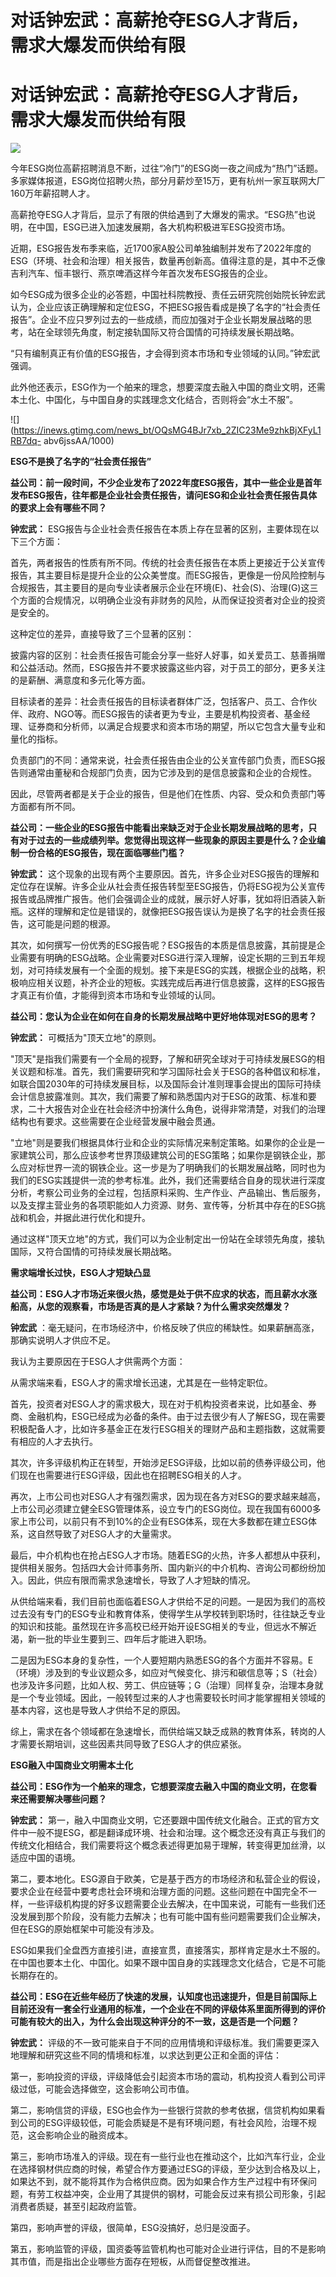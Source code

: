# 对话钟宏武：高薪抢夺ESG人才背后，需求大爆发而供给有限

# 对话钟宏武：高薪抢夺ESG人才背后，需求大爆发而供给有限

![](https://inews.gtimg.com/news_bt/Op8gas4ZakUojX1jTKt6GKImQFM1jRGFGDVtv81uUMMRwAA/1000)

今年ESG岗位高薪招聘消息不断，过往“冷门”的ESG岗一夜之间成为“热门”话题。多家媒体报道，ESG岗位招聘火热，部分月薪炒至15万，更有杭州一家互联网大厂160万年薪招聘人才。

高薪抢夺ESG人才背后，显示了有限的供给遇到了大爆发的需求。“ESG热”也说明，在中国，ESG已进入加速发展期，各大机构积极进军ESG投资市场。

近期，ESG报告发布季来临，近1700家A股公司单独编制并发布了2022年度的ESG（环境、社会和治理）相关报告，数量再创新高。值得注意的是，其中不乏像吉利汽车、恒丰银行、燕京啤酒这样今年首次发布ESG报告的企业。

如今ESG成为很多企业的必答题，中国社科院教授、责任云研究院创始院长钟宏武认为，企业应该正确理解和定位ESG，不把ESG报告看成是换了名字的“社会责任报告”。企业不应只罗列过去的一些成绩，而应加强对于企业长期发展战略的思考，站在全球领先角度，制定接轨国际又符合国情的可持续发展长期战略。

“只有编制真正有价值的ESG报告，才会得到资本市场和专业领域的认同。”钟宏武强调。

此外他还表示，ESG作为一个舶来的理念，想要深度去融入中国的商业文明，还需本土化、中国化，与中国自身的实践理念文化结合，否则将会“水土不服”。

![](https://inews.gtimg.com/news_bt/OQsMG4BJr7xb_2ZIC23Me9zhkBjXFyL1RB7dq-
abv6jssAA/1000)

**ESG不是换了名字的“社会责任报告”**

**益公司：前一段时间，不少企业发布了2022年度ESG报告，其中一些企业是首年发布ESG报告，往年都是企业社会责任报告，请问ESG和企业社会责任报告具体的要求上会有哪些不同？**

**钟宏武：** ESG报告与企业社会责任报告在本质上存在显著的区别，主要体现在以下三个方面：

首先，两者报告的性质有所不同。传统的社会责任报告在本质上更接近于公关宣传报告，其主要目标是提升企业的公众美誉度。而ESG报告，更像是一份风险控制与合规报告，其主要目的是向专业读者展示企业在环境(E)、社会(S)、治理(G)这三个方面的合规情况，以明确企业没有非财务的风险，从而保证投资者对企业的投资是安全的。

这种定位的差异，直接导致了三个显著的区别：

披露内容的区别：社会责任报告可能会分享一些好人好事，如关爱员工、慈善捐赠和公益活动。然而，ESG报告并不要求披露这些内容，对于员工的部分，更多关注的是薪酬、满意度和多元化等方面。

目标读者的差异：社会责任报告的目标读者群体广泛，包括客户、员工、合作伙伴、政府、NGO等。而ESG报告的读者更为专业，主要是机构投资者、基金经理、证券商和分析师，以满足合规要求和资本市场的期望，所以它包含大量专业和量化的指标。

负责部门的不同：通常来说，社会责任报告由企业的公关宣传部门负责，而ESG报告则通常由董秘和合规部门负责，因为它涉及到的是信息披露和企业的合规性。

因此，尽管两者都是关于企业的报告，但是他们在性质、内容、受众和负责部门等方面都有所不同。

**益公司：一些企业的ESG报告中能看出来缺乏对于企业长期发展战略的思考，只有对于过去的一些成绩列举。您觉得出现这样一些现象的原因主要是什么？企业编制一份合格的ESG报告，现在面临哪些门槛？**

**钟宏武：**
这个现象的出现有两个主要原因。首先，许多企业对ESG报告的理解和定位存在误解。许多企业从社会责任报告转型至ESG报告，仍将ESG视为公关宣传报告或品牌推广报告。他们会强调企业的成就，展示好人好事，犹如将旧酒装入新瓶。这样的理解和定位是错误的，就像把ESG报告误认为是换了名字的社会责任报告，这可能是问题的根源。

其次，如何撰写一份优秀的ESG报告呢？ESG报告的本质是信息披露，其前提是企业需要有明确的ESG战略。企业需要对ESG进行深入理解，设定长期的三到五年规划，对可持续发展有一个全面的规划。接下来是ESG的实践，根据企业的战略，积极响应相关议题，补齐企业的短板。实践完成后再进行信息披露，这样的ESG报告才真正有价值，才能得到资本市场和专业领域的认同。

**益公司：您认为企业在如何在自身的长期发展战略中更好地体现对ESG的思考？**

**钟宏武：** 可概括为"顶天立地"的原则。

"顶天"是指我们需要有一个全局的视野，了解和研究全球对于可持续发展ESG的相关议题和标准。首先，我们需要研究和学习国际社会关于ESG的各种倡议和标准，如联合国2030年的可持续发展目标，以及国际会计准则理事会提出的国际可持续会计信息披露准则。其次，我们需要了解和熟悉国内对于ESG的政策、标准和要求，二十大报告对企业在社会经济中扮演什么角色，说得非常清楚，对我们的治理结构也有要求。这些需要在企业经营发展中融会贯通。

"立地"则是要我们根据具体行业和企业的实际情况来制定策略。如果你的企业是一家建筑公司，那么应该参考世界顶级建筑公司的ESG策略；如果你是钢铁企业，那么应对标世界一流的钢铁企业。这一步是为了明确我们的长期发展战略，同时也为我们的ESG实践提供一流的参考标准。此外，我们还需要结合自身的现状进行深度分析，考察公司业务的全过程，包括原料采购、生产作业、产品输出、售后服务，以及支撑主营业务的各项职能如人力资源、财务、宣传等，分析其中存在的ESG挑战和机会，并据此进行优化和提升。

通过这样"顶天立地"的方式，我们可以为企业制定出一份站在全球领先角度，接轨国际，又符合国情的可持续发展长期战略。

**需求端增长过快，ESG人才短缺凸显**

**益公司：ESG人才市场近来很火热，感觉是处于供不应求的状态，而且薪水水涨船高，从您的观察看，市场是否真的是人才紧缺？为什么需求突然爆发？**

**钟宏武** ：毫无疑问，在市场经济中，价格反映了供应的稀缺性。如果薪酬高涨，那确实说明人才供应不足。

我认为主要原因在于ESG人才供需两个方面：

从需求端来看，ESG人才的需求增长迅速，尤其是在一些特定职位。

首先，投资者对ESG人才的需求极大，现在对于机构投资者来说，比如基金、券商、金融机构，ESG已经成为必备的条件。由于过去很少有人了解ESG，现在需要积极配备人才，比如许多基金正在发行ESG相关的理财产品和主题指数，这就需要有相应的人才去执行。

其次，许多评级机构正在转型，开始涉足ESG评级，比如以前的债券评级公司，他们现在也需要进行ESG评级，因此也在招聘ESG相关的人才。

再次，上市公司也对ESG人才有强烈需求，因为现在各方对ESG的要求越来越高，上市公司必须建立健全ESG管理体系，设立专门的ESG岗位。现在我国有6000多家上市公司，以前只有不到10%的企业有ESG体系，现在大多数都在建立ESG体系，这自然导致了对ESG人才的大量需求。

最后，中介机构也在抢占ESG人才市场。随着ESG的火热，许多人都想从中获利，提供相关服务。包括四大会计师事务所、国内新兴的中介机构、咨询公司都纷纷加入。因此，供应有限而需求急速增长，导致了人才短缺的情况。

从供给端来看，我们目前也面临着ESG人才供给不足的问题。一是因为我们的高校过去没有专门的ESG专业和教育体系，使得学生从学校转到职场时，往往缺乏专业的知识和技能。虽然现在许多高校已经开始开设ESG相关的专业，但远水不解近渴，新一批的毕业生要到三、四年后才能进入职场。

二是因为ESG本身的复杂性，一个人要短期内熟悉ESG的各个方面并不容易。E（环境）涉及到的专业议题众多，如应对气候变化、排污和碳信息等；S（社会）也涉及许多问题，比如人权、劳工、供应链等；G（治理）同样复杂，治理本身就是一个专业领域。因此，一般转型过来的人才也需要较长时间才能掌握相关领域的基本内容，这也是导致人才供给不足的原因。

综上，需求在各个领域都在急速增长，而供给端又缺乏成熟的教育体系，转岗的人才需要长期培训，这些因素共同导致了ESG人才的供应紧张。

**ESG融入中国商业文明需本土化**

**益公司：ESG作为一个舶来的理念，它想要深度去融入中国的商业文明，在您看来还需要解决哪些问题？**

**钟宏武：**
第一，融入中国商业文明，它还要跟中国传统文化融合。正式的官方文件中一般不提ESG，都是翻译成环境、社会和治理。这个概念还没有真正与我们的传统文化相结合，我们需要将这个概念表述得更加易于理解，转变得更加丝滑，以适应中国的语境。

第二，要本地化。ESG源自于欧美，它是基于西方的市场经济和私营企业的假设，要求企业在经营中要考虑社会环境和治理方面的问题。这些问题在中国完全不一样，一些评级机构提的好多议题需要企业去解决，在中国来说，可能有一些我们还没发展到那个阶段，没有能力去解决；也有可能中国有些问题需要我们企业解决，但在ESG的原始框架中可能没有涉及。

ESG如果我们全盘西方直接引进，直接宣贯，直接落实，那样肯定是水土不服的。在中国也要本土化、中国化。如果不跟中国自身的实践理念文化结合，它是不可能长期存在的。

**益公司：ESG在近些年经历了快速的发展，认知度也迅速提升，但是目前国际上目前还没有一套全行业通用的标准，一个企业在不同的评级体系里面所得到的评价可能有较大的出入，为什么会出现这种评分的不一致，这是否是一个问题？**

**钟宏武：** 评级的不一致可能来自于不同的应用情境和评级标准。我们需要更深入地理解和研究这些不同的情境和标准，以求达到更公正和全面的评估：

第一，影响投资的评级，评级降低会引起资本市场的震动，机构投资人看到公司评级过低，可能会选择做空，这会影响公司市值。

第二，影响信贷的评级，ESG也会作为一些银行贷款的参考依据，信贷机构如果看到公司的ESG评级较低，可能会质疑是不是有环境问题，有社会风险，治理不规范，这会影响企业的融资成本。

第三，影响市场准入的评级。现在有一些行业也在推动这个，比如汽车行业，企业在选择钢材供应商的时候，希望合作方要通过ESG的评级，至少达到合格及以上，如果达不到，就不能将其作为合格供应商。因为如果合作方生产过程中有环保问题，有劳工权益冲突，企业用了其提供的钢材，可能会反过来有损公司形象，引起消费者质疑，甚至引起政府监管。

第四，影响声誉的评级，很简单，ESG没搞好，总归是没面子。

第五，影响监管的评级，国资委等监管机构也可能对企业进行评估，目的不是影响其市值，而是指出企业哪些方面存在短板，从而督促整改推进。

